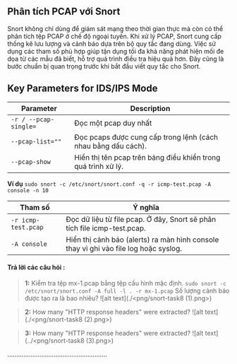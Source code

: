 ## Phân tích PCAP với Snort
Snort không chỉ dùng để giám sát mạng theo thời gian thực mà còn có thể phân tích tệp PCAP ở chế độ ngoại tuyến. Khi xử lý PCAP, Snort cung cấp thống kê lưu lượng và cảnh báo dựa trên bộ quy tắc đang dùng. Việc sử dụng các tham số phù hợp giúp tận dụng tối đa khả năng phát hiện mối đe dọa từ các mẫu đã biết, hỗ trợ quá trình điều tra hiệu quả hơn. Đây cũng là bước chuẩn bị quan trọng trước khi bắt đầu viết quy tắc cho Snort.
## Key Parameters for IDS/IPS Mode

| Parameter | Description |
|-----------|-------------|
| `-r / --pcap-single=`      | Đọc một pcap duy nhất |
| `--pcap-list=""`      | Đọc pcaps được cung cấp trong lệnh (cách nhau bằng dấu cách). |
| `--pcap-show`      | Hiển thị tên pcap trên bảng điều khiển trong quá trình xử lý. |

**Ví dụ**
`sudo snort -c /etc/snort/snort.conf -q -r icmp-test.pcap -A console -n 10`

| Tham số | Ý nghĩa |
|-----------|-------------|
| `-r icmp-test.pcap` | Đọc dữ liệu từ file pcap. Ở đây, Snort sẽ phân tích file icmp-test.pcap. |
| `-A console`      | Hiển thị cảnh báo (alerts) ra màn hình console thay vì ghi vào file log hoặc syslog. |

#### Trả lời các câu hỏi :
>**1:** Kiểm tra tệp mx-1.pcap bằng tệp cấu hình mặc định.
`sudo snort -c /etc/snort/snort.conf -A full -l . -r mx-1.pcap`
Số lượng cảnh báo được tạo ra là bao nhiêu?
![alt text](./<png/snort-task8 (1).png>)

>**2:** How many "HTTP response headers" were extracted?
![alt text](./<png/snort-task8 (2).png>)

>**3:** How many "HTTP response headers" were extracted?
![alt text](../<png/snort-task8 (3).png>)

........................................................
